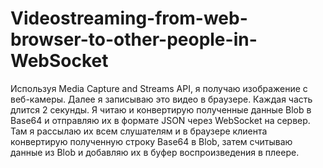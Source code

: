 # Videostreaming-from-web-browser-to-other-people-in-WebSocket

Используя Media Capture and Streams API, я получаю изображение с веб-камеры. Далее я записываю это видео в браузере. Каждая часть длится 2 секунды. Я читаю и конвертирую полученные данные Blob в Base64 и отправляю их в формате JSON через WebSocket на сервер. Там я рассылаю их всем слушателям и в браузере клиента конвертирую полученную строку Base64 в Blob, затем считываю данные из Blob и добавляю их в буфер воспроизведения в плеере.
